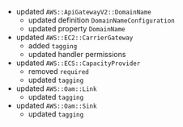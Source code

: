 - updated `AWS::ApiGatewayV2::DomainName`
  - updated definition `DomainNameConfiguration`
  - updated property `DomainName`
- updated `AWS::EC2::CarrierGateway`
  - added `tagging`
  - updated handler permissions
- updated `AWS::ECS::CapacityProvider`
  - removed `required`
  - updated `tagging`
- updated `AWS::Oam::Link`
  - updated `tagging`
- updated `AWS::Oam::Sink`
  - updated `tagging`
